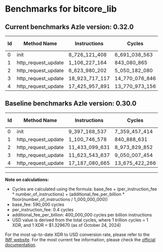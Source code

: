 # Benchmarks for bitcore_lib

## Current benchmarks Azle version: 0.32.0

| Id  | Method Name         | Instructions   | Cycles         | USD           | USD/Million Calls | Change                                    |
| --- | ------------------- | -------------- | -------------- | ------------- | ----------------- | ----------------------------------------- |
| 0   | init                | 8_726_121_408  | 6_691_038_563  | $0.0088968732 | $8_896.87         | <font color="green">-671_047_129</font>   |
| 1   | http_request_update | 1_106_227_164  | 843_080_865    | $0.0011210193 | $1_121.01         | <font color="red">+5_480_586</font>       |
| 2   | http_request_update | 6_623_980_202  | 5_050_182_080  | $0.0067150756 | $6_715.07         | <font color="green">-4_809_119_429</font> |
| 3   | http_request_update | 18_923_717_117 | 14_770_076_846 | $0.0196393281 | $19_639.32        | <font color="red">+7_300_173_480</font>   |
| 4   | http_request_update | 17_425_957_891 | 13_770_973_156 | $0.0183108499 | $18_310.84        | <font color="red">+238_877_226</font>     |

## Baseline benchmarks Azle version: 0.30.0

| Id  | Method Name         | Instructions   | Cycles         | USD           | USD/Million Calls |
| --- | ------------------- | -------------- | -------------- | ------------- | ----------------- |
| 0   | init                | 9_397_168_537  | 7_359_457_414  | $0.0097856497 | $9_785.64         |
| 1   | http_request_update | 1_100_746_578  | 840_888_631    | $0.0011181044 | $1_118.10         |
| 2   | http_request_update | 11_433_099_631 | 8_973_829_852  | $0.0119322323 | $11_932.23        |
| 3   | http_request_update | 11_623_543_637 | 9_050_007_454  | $0.0120335234 | $12_033.52        |
| 4   | http_request_update | 17_187_080_665 | 13_675_422_266 | $0.0181837987 | $18_183.79        |

---

**Note on calculations:**

- Cycles are calculated using the formula: base_fee + (per_instruction_fee \* number_of_instructions) + (additional_fee_per_billion \* floor(number_of_instructions / 1_000_000_000))
- base_fee: 590_000 cycles
- per_instruction_fee: 0.4 cycles
- additional_fee_per_billion: 400_000_000 cycles per billion instructions
- USD value is derived from the total cycles, where 1 trillion cycles = 1 XDR, and 1 XDR = $1.329670 (as of October 24, 2024)

For the most up-to-date XDR to USD conversion rate, please refer to the [IMF website](https://www.imf.org/external/np/fin/data/rms_sdrv.aspx).
For the most current fee information, please check the [official documentation](https://internetcomputer.org/docs/current/developer-docs/gas-cost#execution).
